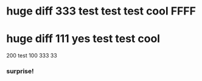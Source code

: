 huge diff 333 test test test cool
FFFF
============

huge diff 111 yes test test cool
=================================
200
test 100 333
33
### surprise!
